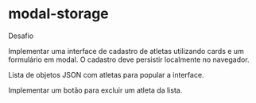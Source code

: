 # modal-storage

Desafio

Implementar uma interface de cadastro de atletas utilizando cards e um formulário em modal. O cadastro deve persistir localmente no navegador.

Lista de objetos JSON com atletas para popular a interface.

Implementar um botão para excluir um atleta da lista.
